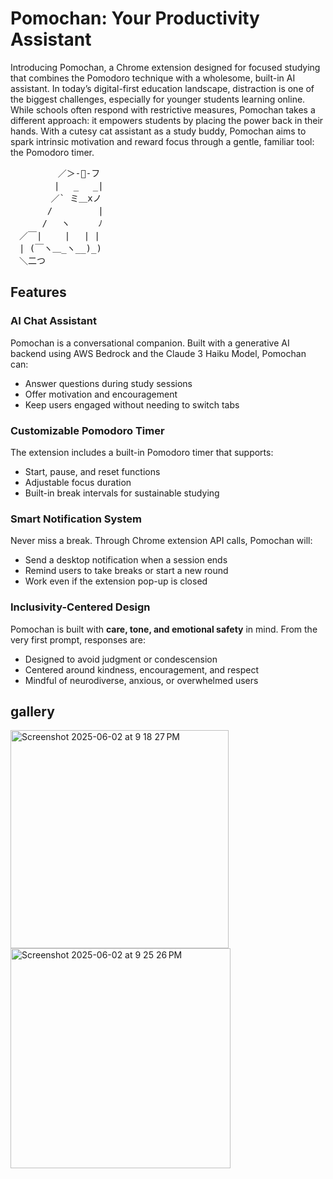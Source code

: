 # Pomochan: Your Productivity Assistant 
Introducing Pomochan, a Chrome extension designed for focused studying that combines the Pomodoro technique with a wholesome, built-in AI assistant. In today’s digital-first education landscape, distraction is one of the biggest challenges, especially for younger students learning online. While schools often respond with restrictive measures, Pomochan takes a different approach: it empowers students by placing the power back in their hands. With a cutesy cat assistant as a study buddy, Pomochan aims to spark intrinsic motivation and reward focus through a gentle, familiar tool: the Pomodoro timer.

<pre>         ／＞-🌱-フ
　　　　　| 　_　 _|
　 　　　／` ミ＿xノ           
　　 　 /　　　 　 |
　　　 /　 ヽ　　  ﾉ
　／￣|　　 |　 | |
　| (￣ヽ＿_ヽ__)_)
　＼二つ  </pre>

## Features 
### AI Chat Assistant 
Pomochan is a conversational companion. Built with a generative AI backend using AWS Bedrock and the Claude 3 Haiku Model, Pomochan can:
- Answer questions during study sessions
- Offer motivation and encouragement
- Keep users engaged without needing to switch tabs

### Customizable Pomodoro Timer
The extension includes a built-in Pomodoro timer that supports:
- Start, pause, and reset functions
- Adjustable focus duration
- Built-in break intervals for sustainable studying

### Smart Notification System
Never miss a break. Through Chrome extension API calls, Pomochan will:
- Send a desktop notification when a session ends
- Remind users to take breaks or start a new round
- Work even if the extension pop-up is closed

### Inclusivity-Centered Design
Pomochan is built with **care, tone, and emotional safety** in mind. From the very first prompt, responses are:
- Designed to avoid judgment or condescension
- Centered around kindness, encouragement, and respect
- Mindful of neurodiverse, anxious, or overwhelmed users
       
## gallery 

<img width="349" alt="Screenshot 2025-06-02 at 9 18 27 PM" src="https://github.com/user-attachments/assets/e73d6a98-ab3e-4528-8290-ad68b8700a6e" />
<img width="352" alt="Screenshot 2025-06-02 at 9 25 26 PM" src="https://github.com/user-attachments/assets/bd78113e-a71d-4e87-a6fa-73bba001a6be" />


